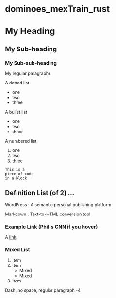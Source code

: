 # dominoes_mexTrain_rust

# My Heading
## My Sub-heading
### My Sub-sub-heading
My regular paragraphs

A dotted list
- one
- two
- three

A bullet list
* one
* two
* three

A numbered list
1. one
2. two
3. three

 	
~~~~
This is a 
piece of code 
in a block
~~~~

## Definition List (of 2) ...
WordPress
:  A semantic personal publishing platform 

Markdown
:  Text-to-HTML conversion tool

 	
### Example Link (Phil's CNN if you hover)
A [link](http://cnn.com "Phil's CNN").


### Mixed List
1. Item
2. Item
   * Mixed
   * Mixed  
3. Item

Dash, no space, regular paragraph
-4